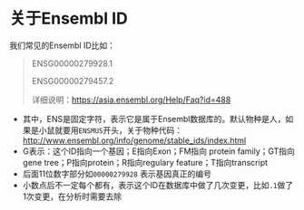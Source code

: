 # 关于Ensembl ID

我们常见的Ensembl ID比如：

> ENSG00000279928.1
>
> ENSG00000279457.2
>
> 详细说明：https://asia.ensembl.org/Help/Faq?id=488

- 其中，ENS是固定字符，表示它是属于Ensembl数据库的。默认物种是人，如果是小鼠就要用`ENSMUS`开头，关于物种代码：http://www.ensembl.org/info/genome/stable_ids/index.html
- G表示：这个ID指向一个基因；E指向Exon；FM指向 protein family；GT指向gene tree；P指向protein；R指向regulary feature；T指向transcript
- 后面11位数字部分如`00000279928` 表示基因真正的编号
- 小数点后不一定每个都有，表示这个ID在数据库中做了几次变更，比如`.1`做了1次变更，在分析时需要去除

